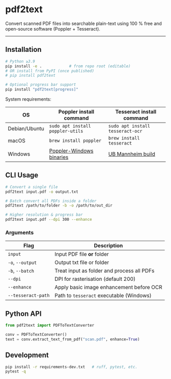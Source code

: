 # pdf2text

Convert scanned PDF files into searchable plain-text using 100 % free and open-source software (Poppler + Tesseract).

---

## Installation

```bash
# Python ≥3.9
pip install -e .            # from repo root (editable)  
# OR install from PyPI (once published)
# pip install pdf2text

# Optional progress bar support
pip install "pdf2text[progress]"
```

System requirements:

| OS          | Poppler install command                | Tesseract install command                    |
|-------------|----------------------------------------|----------------------------------------------|
| Debian/Ubuntu | `sudo apt install poppler-utils`       | `sudo apt install tesseract-ocr`             |
| macOS       | `brew install poppler`                  | `brew install tesseract`                     |
| Windows     | [Poppler-Windows binaries](https://github.com/oschwartz10612/poppler-windows) | [UB Mannheim build](https://github.com/UB-Mannheim/tesseract/wiki) |

## CLI Usage

```bash
# Convert a single file
pdf2text input.pdf -o output.txt

# Batch convert all PDFs inside a folder
pdf2text /path/to/folder -b -o /path/to/out_dir

# Higher resolution & progress bar
pdf2text input.pdf --dpi 300 --enhance
```

### Arguments

| Flag                | Description                                    |
|---------------------|------------------------------------------------|
| `input`             | Input PDF file **or** folder                   |
| `-o`, `--output`    | Output txt file or folder                      |
| `-b`, `--batch`     | Treat input as folder and process all PDFs     |
| `--dpi`             | DPI for rasterisation (default 200)            |
| `--enhance`         | Apply basic image enhancement before OCR       |
| `--tesseract-path`  | Path to `tesseract` executable (Windows)       |

## Python API

```python
from pdf2text import PDFToTextConverter

conv = PDFToTextConverter()
text = conv.extract_text_from_pdf("scan.pdf", enhance=True)
```

## Development

```bash
pip install -r requirements-dev.txt   # ruff, pytest, etc.
pytest -q
```

